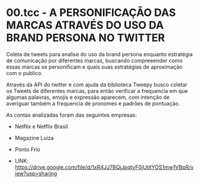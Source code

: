 # 00.tcc - A PERSONIFICAÇÃO DAS MARCAS ATRAVÉS DO USO DA BRAND PERSONA NO TWITTER
Coleta de tweets para analise do uso da brand persona enquanto estratégia de comunicação por diferentes marcas, buscando compreeender como essas marcas se personificam e quais suas estratégias de aproximação com o publico.



Através da API do twitter e com ajuda da biblioteca Tweepy busco coletar os Tweets de diferentes marcas, para então verificar 
a frequencia em que algumas palavras, emojis e expressão aparecem, com intenção de averiguar também a frequencia de pronomes 
e padrões de pontuação.


As contas analizadas foram das seguintes empresas:
 - Netflix e Netflix Brasil
 - Magazine Luiza
 - Ponto Frio

 - LINK: https://drive.google.com/file/d/1xR4JJ7BQjJpqtvF0jUtitYOS1mw1VBpR/view?usp=sharing
